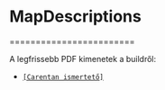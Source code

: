 # MapDescriptions
========================

A legfrissebb PDF kimenetek a buildről:

* [`[Carentan ismertető]`](https://hell-let-loose-hungary.github.io/MapDescriptions/Carentan.pdf)